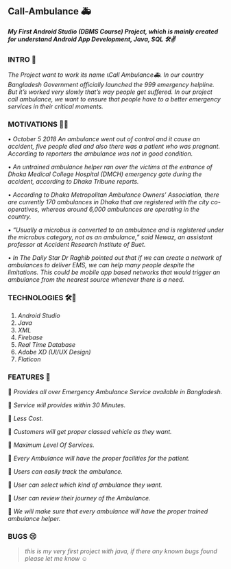 ## Call-Ambulance 🚑 
***My First Android Studio (DBMS Course) Project, which is mainly created for understand Android App Development, Java, SQL 🛠✌***

### INTRO 🙂

*The Project want to work its name *📞Call Ambulance🚑.* In our country Bangladesh Government officially launched the 999 emergency helpline. But it’s worked very slowly that’s way people get suffered. In our project call ambulance, we want to ensure that people have to a better emergency services in their critical moments.*

### MOTIVATIONS 🗽🤞

•	*October 5 2018
An ambulance went out of control and it cause an accident, five people died and also there was a patient who was pregnant. According to reporters the ambulance was not in good condition.*

•	*An untrained ambulance helper ran over the victims at the entrance of Dhaka Medical College Hospital (DMCH) emergency gate during the accident, according to Dhaka Tribune reports.*


•	*According to Dhaka Metropolitan Ambulance Owners’ Association, there are currently 170 ambulances in Dhaka that are registered with the city co-operatives, whereas around 6,000 ambulances are operating in the country.*

•	*“Usually a microbus is converted to an ambulance and is registered under the microbus category, not as an ambulance,” said Newaz, an assistant professor at Accident Research Institute of Buet.*

•	*In The Daily Star Dr Raghib pointed out that if we can create a network of ambulances to deliver EMS, we can help many people despite the limitations. This could be mobile app based networks that would trigger an ambulance from the nearest source whenever there is a need.*

### TECHNOLOGIES 🛠🚀

 1. *Android Studio*
 2. *Java*
 3. *XML*
 4. *Firebase*
 5. *Real Time Database*
 6. *Adobe XD (UI/UX Design)*
 7. *Flaticon*

### FEATURES 🧲

	*Provides all over Emergency Ambulance Service available in Bangladesh.*

	*Service will provides within 30 Minutes.*

	*Less Cost.*

	*Customers will get proper classed vehicle as they want.*

	*Maximum Level Of Services.*

	*Every Ambulance will have the proper facilities for the patient.*

	*Users can easily track the ambulance.*

	*User can select  which kind of ambulance they want.*

	*User can review their journey of the Ambulance.*

	*We will make sure that every ambulance will have the proper trained ambulance helper.*


### BUGS 😢

> *this is my very first project with java,
> if there any known bugs found please let me know ☺*


